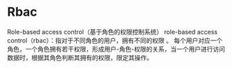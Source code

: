 # Rbac
Role-based access control（基于角色的权限控制系统）
role-based access control（rbac）：指对于不同角色的用户，拥有不同的权限 。
每个用户对应一个角色，一个角色拥有若干权限，形成用户-角色-权限的关系，当一个用户进行访问数据时，根据其角色判断其拥有的权限，限定其操作。


